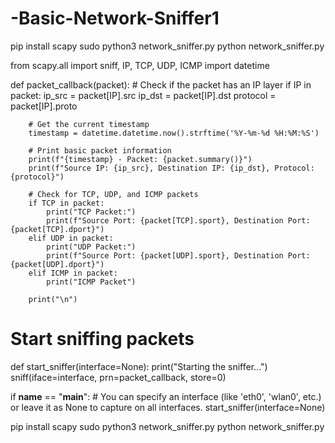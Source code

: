 # -Basic-Network-Sniffer1



 pip install scapy
 sudo python3 network_sniffer.py
 python network_sniffer.py


from scapy.all import sniff, IP, TCP, UDP, ICMP
import datetime

def packet_callback(packet):
    # Check if the packet has an IP layer
    if IP in packet:
        ip_src = packet[IP].src
        ip_dst = packet[IP].dst
        protocol = packet[IP].proto
        
        # Get the current timestamp
        timestamp = datetime.datetime.now().strftime('%Y-%m-%d %H:%M:%S')

        # Print basic packet information
        print(f"{timestamp} - Packet: {packet.summary()}")
        print(f"Source IP: {ip_src}, Destination IP: {ip_dst}, Protocol: {protocol}")

        # Check for TCP, UDP, and ICMP packets
        if TCP in packet:
            print("TCP Packet:")
            print(f"Source Port: {packet[TCP].sport}, Destination Port: {packet[TCP].dport}")
        elif UDP in packet:
            print("UDP Packet:")
            print(f"Source Port: {packet[UDP].sport}, Destination Port: {packet[UDP].dport}")
        elif ICMP in packet:
            print("ICMP Packet")

        print("\n")

# Start sniffing packets
def start_sniffer(interface=None):
    print("Starting the sniffer...")
    sniff(iface=interface, prn=packet_callback, store=0)

if __name__ == "__main__":
    # You can specify an interface (like 'eth0', 'wlan0', etc.) or leave it as None to capture on all interfaces.
    start_sniffer(interface=None)

 pip install scapy
 sudo python3 network_sniffer.py
 python network_sniffer.py
